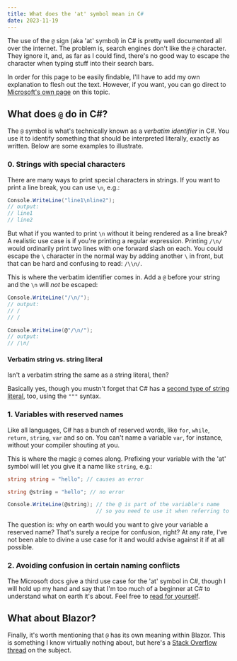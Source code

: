 ```yaml
---
title: What does the 'at' symbol mean in C#
date: 2023-11-19
---
```


The use of the `@` sign (aka 'at' symbol) in C# is pretty well documented all over the internet. The problem is, search engines don't like the `@` character. They ignore it, and, as far as I could find, there's no good way to escape the character when typing stuff into their search bars.

In order for this page to be easily findable, I'll have to add my own explanation to flesh out the text. However, if you want, you can go direct to [Microsoft's own page](https://learn.microsoft.com/en-us/dotnet/csharp/language-reference/tokens/verbatim) on this topic.

## What does `@` do in C#?

The `@` symbol is what's technically known as a _verbatim identifier_ in C#. You use it to identify something that should be interpreted literally, exactly as written. Below are some examples to illustrate.

### 0. Strings with special characters

There are many ways to print special characters in strings. If you want to print a line break, you can use `\n`, e.g.:

```cs
Console.WriteLine("line1\nline2");
// output:
// line1
// line2
```

But what if you wanted to print `\n` without it being rendered as a line break? A realistic use case is if you're printing a regular expression. Printing `/\n/` would ordinarily print two lines with one forward slash on each. You could escape the `\` character in the normal way by adding another `\` in front, but that can be hard and confusing to read: `/\\n/`.

This is where the verbatim identifier comes in. Add a `@` before your string and the `\n` will _not_ be escaped:

```cs
Console.WriteLine("/\n/");
// output:
// /
// /

Console.WriteLine(@"/\n/");
// output:
// /\n/
```

#### Verbatim string vs. string literal

Isn't a verbatim string the same as a string literal, then?

Basically yes, though you mustn't forget that C# has a [second type of string literal](https://learn.microsoft.com/en-us/dotnet/csharp/language-reference/builtin-types/reference-types#string-literals), too, using the `"""` syntax.

### 1. Variables with reserved names

Like all languages, C# has a bunch of reserved words, like `for`, `while`, `return`, `string`, `var` and so on. You can't name a variable `var`, for instance, without your compiler shouting at you.

This is where the magic `@` comes along. Prefixing your variable with the 'at' symbol will let you give it a name like `string`, e.g.:

```cs
string string = "hello"; // causes an error

string @string = "hello"; // no error

Console.WriteLine(@string); // the @ is part of the variable's name
                            // so you need to use it when referring to it
```

The question is: why on earth would you want to give your variable a reserved name? That's surely a recipe for confusion, right? At any rate, I've not been able to divine a use case for it and would advise against it if at all possible.

### 2. Avoiding confusion in certain naming conflicts

The Microsoft docs give a third use case for the 'at' symbol in C#, though I will hold up my hand and say that I'm too much of a beginner at C# to understand what on earth it's about. Feel free to [read for yourself](https://learn.microsoft.com/en-us/dotnet/csharp/language-reference/tokens/verbatim).

## What about Blazor?

Finally, it's worth mentioning that `@` has its own meaning within Blazor. This is something I know virtually nothing about, but here's a [Stack Overflow thread](https://stackoverflow.com/questions/71161139/why-do-some-blazor-component-properties-start-with-an-at-symbol) on the subject.
